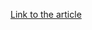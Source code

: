[Link to the article](https://cert.lv/en/2023/05/shared-threats-shared-understanding-u-s-canada-and-latvia-conclude-defensive-hunt-operations)
